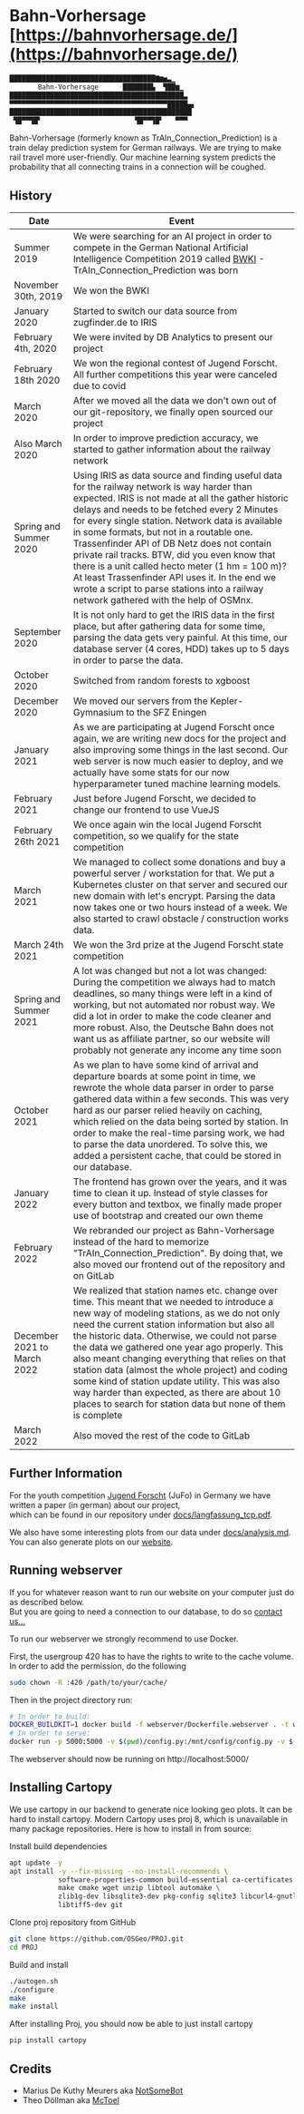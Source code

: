 # Bahn-Vorhersage [https://bahnvorhersage.de/](https://bahnvorhersage.de/)

```bash
████████████████████████████████████▇▆▅▃▁
       Bahn-Vorhersage      ███████▙  ▜██▆▁
███████████████████████████████████████████▃
▀▀▀▀▀▀▀▀▀▀▀▀▀▀▀▀▀▀▀▀▀▀▀▀▀▀▀▀▀▀▀▀▀▀▀▀▀▀▀█████▄▖
█████████████████████████████████████████████
 ▜█▀▀▜█▘                       ▜█▀▀▜█▘   ▀▀▀
```

Bahn-Vorhersage (formerly known as TrAIn_Connection_Prediction) is a train delay prediction system for German railways. We are trying to make rail travel more user-friendly. Our machine learning system predicts the probability that all connecting trains in a connection will be coughed.

## History
Date | Event  
---|---
Summer 2019 | We were searching for an AI project in order to compete in the German National Artificial Intelligence Competition 2019 called [BWKI](https://bw-ki.de) - TrAIn_Connection_Prediction was born
November 30th, 2019 | We won the BWKI
January 2020 | Started to switch our data source from zugfinder.de to IRIS
February 4th, 2020 | We were invited by DB Analytics to present our project
February 18th 2020 | We won the regional contest of Jugend Forscht. All further competitions this year were canceled due to covid
March 2020 | After we moved all the data we don't own out of our git-repository, we finally open sourced our project
Also March 2020 | In order to improve prediction accuracy, we started to gather information about the railway network
Spring and Summer 2020 | Using IRIS as data source and finding useful data for the railway network is way harder than expected. IRIS is not made at all the gather historic delays and needs to be fetched every 2 Minutes for every single station. Network data is available in some formats, but not in a routable one. Trassenfinder API of DB Netz does not contain private rail tracks. BTW, did you even know that there is a unit called hecto meter (1 hm = 100 m)? At least Trassenfinder API uses it. In the end we wrote a script to parse stations into a railway network gathered with the help of OSMnx.
September 2020 | It is not only hard to get the IRIS data in the first place, but after gathering data for some time, parsing the data gets very painful. At this time, our database server (4 cores, HDD) takes up to 5 days in order to parse the data.
October 2020 | Switched from random forests to xgboost
December 2020 | We moved our servers from the Kepler-Gymnasium to the SFZ Eningen
January 2021 | As we are participating at Jugend Forscht once again, we are writing new docs for the project and also improving some things in the last second. Our web server is now much easier to deploy, and we actually have some stats for our now hyperparameter tuned machine learning models.
February 2021 | Just before Jugend Forscht, we decided to change our frontend to use VueJS
February 26th 2021 | We once again win the local Jugend Forscht competition, so we qualify for the state competition
March 2021 | We managed to collect some donations and buy a powerful server / workstation for that. We put a Kubernetes cluster on that server and secured our new domain with let's encrypt. Parsing the data now takes one or two hours instead of a week. We also started to crawl obstacle / construction works data.
March 24th 2021 | We won the 3rd prize at the Jugend Forscht state competition
Spring and Summer 2021 | A lot was changed but not a lot was changed: During the competition we always had to match deadlines, so many things were left in a kind of working, but not automated nor robust way. We did a lot in order to make the code cleaner and more robust. Also, the Deutsche Bahn does not want us as affiliate partner, so our website will probably not generate any income any time soon
October 2021 | As we plan to have some kind of arrival and departure boards at some point in time, we rewrote the whole data parser in order to parse gathered data within a few seconds. This was very hard as our parser relied heavily on caching, which relied on the data being sorted by station. In order to make the real-time parsing work, we had to parse the data unordered. To solve this, we added a persistent cache, that could be stored in our database.
January 2022 | The frontend has grown over the years, and it was time to clean it up. Instead of style classes for every button and textbox, we finally made proper use of bootstrap and created our own theme
February 2022 | We rebranded our project as Bahn-Vorhersage instead of the hard to memorize "TrAIn_Connection_Prediction". By doing that, we also moved our frontend out of the repository and on GitLab
December 2021 to March 2022 | We realized that station names etc. change over time. This meant that we needed to introduce a new way of modeling stations, as we do not only need the current station information but also all the historic data. Otherwise, we could not parse the data we gathered one year ago properly. This also meant changing everything that relies on that station data (almost the whole project) and coding some kind of station update utility. This was also way harder than expected, as there are about 10 places to search for station data but none of them is complete
March 2022 | Also moved the rest of the code to GitLab


## Further Information

For the youth competition [Jugend Forscht](https://www.jugend-forscht.de/) (JuFo) in Germany we have written a paper (in german) about our project,  
which can be found in our repository under [docs/langfassung_tcp.pdf](https://gitlab.com/bahnvorhersage/bahnvorhersage/-/blob/master/docs/langfassung_tcp.pdf).

We also have some interesting plots from our data under [docs/analysis.md](https://gitlab.com/bahnvorhersage/bahnvorhersage/-/blob/master/docs/analysis.md).  
You can also generate plots on our [website](https://bahnvorhersage.de/stats/stations#content).

## Running webserver

If you for whatever reason want to run our website on your computer just do as described below.  
But you are going to need a connection to our database, to do so [contact us...](mailto:theo.doellmann@gmx.de)

To run our webserver we strongly recommend to use Docker.

First, the usergroup 420 has to have the rights to write to the cache volume. In order to add the permission, do the following
```bash
sudo chown -R :420 /path/to/your/cache/
```

Then in the project directory run:

```bash
# In order to build:
DOCKER_BUILDKIT=1 docker build -f webserver/Dockerfile.webserver . -t webserver
# In order to serve:
docker run -p 5000:5000 -v $(pwd)/config.py:/mnt/config/config.py -v $(pwd)/cache:/usr/src/app/cache webserver
```
The webserver should now be running on http://localhost:5000/

## Installing Cartopy

We use cartopy in our backend to generate nice looking geo plots. It can be hard to install cartopy.
Modern Cartopy uses proj 8, which is unavailable in many package repositories. Here is how to install in from source:

Install build dependencies
```bash
apt update -y
apt install -y --fix-missing --no-install-recommends \
            software-properties-common build-essential ca-certificates \
            make cmake wget unzip libtool automake \
            zlib1g-dev libsqlite3-dev pkg-config sqlite3 libcurl4-gnutls-dev \
            libtiff5-dev git
```

Clone proj repository from GitHub
```bash
git clone https://github.com/OSGeo/PROJ.git
cd PROJ
```

Build and install
```bash
./autogen.sh
./configure
make
make install
```

After installing Proj, you should now be able to just install cartopy
```bash
pip install cartopy
```

## Credits

- Marius De Kuthy Meurers aka [NotSomeBot](https://github.com/mariusdkm)
- Theo Döllman aka [McToel](https://github.com/mctoel)
  
